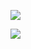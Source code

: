 <img
src="https://lh3.googleusercontent.com/fife/ABSRlIphzrJub0s591DJiDPxcjsoFYwm_-ThRGF3uaQbOv2tyUGoFZ7brGihKsbOnXwuRhgwmJtEzJmfmgLF_I_5jWs1Ppshz8Sd5CIIeIiZ6DCglbIxUxO2HObbAjzzShSynQNSzjZ0_ly_lQkz-iEzXF0f4sgOdQ-x4czA5Wc4Q6OttOYEv3uu8ejWvXnhfpBvW3r8cgdbVFsEBsEJTh-SKO420LqABx0GNj1ucgwUOaDhuoVVZkbPNCa38Jw1G99vPZGHXjlNXT62xH4k8CybL-OfNiTG2Wm4jurmvtJKFGBDju5xfeopcIlM1F_RyoiNcIkINVTVtC5G0HUb0XRhEnuVZ0kcfyyyKnzDL3gM0gv0rN0a_vF3xYE43P64xnNZMY194fl0hX8v8Qj88mU_P96zJxXWjt2Us1KDFBNJaYtPblW3PEJcriY51emVTdK5_glfi1DACypmv41X083s0rDSTUpqGZ18Sh4uajm2sGq2J6PKR27AC6yiM8OqJDVfQz1JVJl95VffFKq3V9cjLwfCAaOMLfKgaSoEM7m2dON0fY9uuagnIA_TtolaW2Z-_Rz5SpBmPrHD4SoCYh_FrwZXFLdgIUn75FJ51KaLZ0ny-fzBzHs2Kl_sYVb-PXIvB3eQJxfSg90_AqD1bRoRO-aDjO_OEpo8of71yx2B0N7p5lYb6JOix9QAqXJMGoYqt9q1AQSbqzRqJRcWRdgA46WQ1IwIdn3V0Ns=w1366-h664-ft"/>

<img
src="https://lh3.googleusercontent.com/fife/ABSRlIo92MoY_sReaXXm37lUfIClJGHeN3KOPtaSY_v9IVGWBEg04rWTI8s1_bkQFTF1lHWPHU-14360z4Vrjfmbfr3ocdYa9Nm3ieVKy7LjAe2fVedbGEHsIdRdlSm8JUhl6o8NIuMUm0_F-GXlKSAPcaV2fv4RWaGxAKJ8mjIeSqsCYYtqKZW8ZfQUUEuNU1a-hKDOPj8TCGBnRg9dsQuI8L8FhMxopoEA845SlqvpqLYEk2_meGORF4tHwCnbr5OnyVNEw_0j3W4MWBYoivcWc7p0R8y447Le-In-EyIaxfSCRLnb_TAtNJ5RZvo59VvpYcxBl8QQ41wACqCQQfp7zd9Ho0A9957-MgYr_sMzf0CX52guoXcIt3UBJ4SjIzAgXRciQn5v8lo1DtGeszLlkk4Py-RxsEaKa7GwQ6Sn5sXsC-Js_i0Qalby7Z56qBQJcUqVv-IlmNsXL_sVvxScTQvnBUJiE3ZfivaBAdSmeEsMNU4zZPEn9YSV0f0dsGr3UQ4BIV9kKETtDczkahRDsSPr0Aove6mcQkjdmD8PuSntxYVIRCrmkjcbQuosa5k7DCoe-DpPNmZUPKt-WWFh7fQVdoJ0FnpPPUU69I01I4W80vlJHdPhfDincqm9ipHFvAOjB9RH4dVgs8eiHdy5G_U7Ge3K6cc1OGLtCeKzNahXCfBv2A-XeW7eJq5o1jyNwM0wLhEZ6S4se44q3lCqjLeQ4tdA8z1SqLE=w1366-h664-ft"/>
